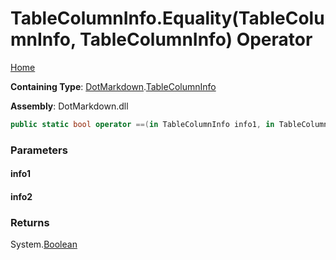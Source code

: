 <a name="_top"></a>

# TableColumnInfo\.Equality\(TableColumnInfo, TableColumnInfo\) Operator

[Home](../../../README.md#_top)

**Containing Type**: [DotMarkdown](../../README.md#_top)\.[TableColumnInfo](../README.md#_top)

**Assembly**: DotMarkdown\.dll

```csharp
public static bool operator ==(in TableColumnInfo info1, in TableColumnInfo info2)
```

### Parameters

#### info1

#### info2

### Returns

System\.[Boolean](https://docs.microsoft.com/en-us/dotnet/api/system.boolean)

